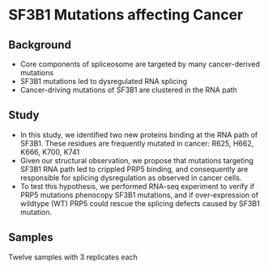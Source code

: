 # SF3B1 Mutations affecting Cancer
## Background
- Core components of spliceosome are targeted by many cancer-derived mutations 
- SF3B1 mutations led to dysregulated RNA splicing
- Cancer-driving mutations of SF3B1 are clustered in the RNA path

## Study
- In this study, we identified two new proteins binding at the RNA path of SF3B1. These residues are frequently mutated in cancer: R625, H662, K666, K700, K741
- Given our structural observation, we propose that mutations targeting SF3B1 RNA path led to crippled PRP5 binding, and consequently are responsible for splicing dysregulation as observed in cancer cells.
- To test this hypothesis, we performed RNA-seq experiment to verify if PRP5 mutations phenocopy SF3B1 mutations, and if over-expression of wildtype (WT) PRP5 could rescue the splicing defects caused by SF3B1 mutation.

## Samples
Twelve samples with 3 replicates each

